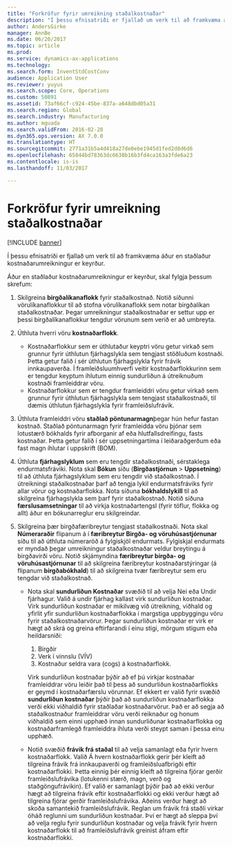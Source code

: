```yaml
---
title: "Forkröfur fyrir umreikning staðalkostnaðar"
description: "Í þessu efnisatriði er fjallað um verk til að framkvæma áður en staðlaður kostnaðarumreikningur er keyrður."
author: AndersGirke
manager: AnnBe
ms.date: 06/20/2017
ms.topic: article
ms.prod: 
ms.service: dynamics-ax-applications
ms.technology: 
ms.search.form: InventStdCostConv
audience: Application User
ms.reviewer: yuyus
ms.search.scope: Core, Operations
ms.custom: 50891
ms.assetid: 73af66cf-c924-45be-837a-a648dbd05a31
ms.search.region: Global
ms.search.industry: Manufacturing
ms.author: mguada
ms.search.validFrom: 2016-02-28
ms.dyn365.ops.version: AX 7.0.0
ms.translationtype: HT
ms.sourcegitcommit: 2771a31b5a4d418a27de0ebe1945d1fed2d8d6d6
ms.openlocfilehash: 65844bd78363dc6638b16b3fd4ca163a3fde6a23
ms.contentlocale: is-is
ms.lasthandoff: 11/03/2017

---
```


# <a name="prerequisites-for-a-standard-cost-conversion"></a>Forkröfur fyrir umreikning staðalkostnaðar

[!INCLUDE [banner](../includes/banner.md)]

Í þessu efnisatriði er fjallað um verk til að framkvæma áður en staðlaður kostnaðarumreikningur er keyrður. 

Áður en staðlaður kostnaðarumreikningur er keyrður, skal fylgja þessum skrefum:

1.  Skilgreina **birgðalíkanaflokk** fyrir staðalkostnað. Notið síðunni vörulíkanaflokkur til að stofna vörulíkanaflokk sem notar birgðalíkan staðalkostnaðar. Þegar umreikningur staðalkostnaðar er settur upp er þessi birgðalíkanaflokkur tengdur vörunum sem verið er að umbreyta.
2.  Úthluta hverri vöru **kostnaðarflokk**.
    -   Kostnaðarflokkur sem er úthlutaður keyptri vöru getur virkað sem grunnur fyrir úthlutun fjárhagslykla sem tengjast stöðluðum kostnaði. Þetta getur falið í sér úthlutun fjárhagslykla fyrir frávik innkaupaverða. Í framleiðsluumhverfi veitir kostnaðarflokkurinn sem er tengdur keyptum íhlutum einnig sundurliðun á útreiknuðum kostnaði framleiddrar vöru.
    -   Kostnaðarflokkur sem er tengdur framleiddri vöru getur virkað sem grunnur fyrir úthlutun fjárhagslykla sem tengjast staðalkostnaði, til dæmis úthlutun fjárhagslykla fyrir framleiðslufrávik.

3.  Úthluta framleiddri vöru **staðlað pöntunarmagn**þegar hún hefur fastan kostnað. Staðlað pöntunarmagn fyrir framleidda vöru þjónar sem lotustærð bókhalds fyrir afborganir af eða hlutfallsdreifingu, fasts kostnaðar. Þetta getur falið í sér uppsetningartíma í leiðaraðgerðum eða fast magn íhlutar í uppskrift (BOM).
4.  Úthluta **fjárhagslyklum** sem eru tengdir staðalkostnaði, sérstaklega endurmatsfráviki. Nota skal **Bókun** síðu (**Birgðastjórnun** &gt; **Uppsetning**) til að úthluta fjárhagslyklum sem eru tengdir við staðalkostnað. Í útreikningi staðalkostnaðar þarf að tengja lykil endurmatsfráviks fyrir allar vörur og kostnaðarflokka. Nota síðuna **bókhaldslykill** til að skilgreina fjárhagslykla sem þarf fyrir staðalkostnað. Notið síðuna **færslusamsetningar** til að virkja kostnaðartengsl (fyrir töflur, flokka og allt) áður en bókunarreglur eru skilgreindar.
5.  Skilgreina þær birgðafæribreytur tengjast staðalkostnaði. Nota skal **Númeraraðir** flipanum á í **færibreytur Birgða- og vöruhúsastjórnunar** síðu til að úthluta númeraröð á fylgiskjöl endurmats. Fylgiskjal endurmats er myndað þegar umreikningur staðalkostnaðar veldur breytingu á birgðavirði vöru. Notið skjámyndina **færibreytur birgða- og vöruhúsastjórnunar** til að skilgreina færibreytur kostnaðarstýringar (á flipanum **birgðabókhald**) til að skilgreina tvær færibreytur sem eru tengdar við staðalkostnað.
    -   Nota skal **sundurliðun Kostnaðar** svæðið til að velja Nei eða Undir fjárhagur. Valið á undir fjárhag kallast virk sundurliðun kostnaðar. Virk sundurliðun kostnaðar er mikilvæg við útreikning, viðhald og yfirlit yfir sundurliðun kostnaðarflokka í margstiga uppbyggingu vöru fyrir staðalkostnaðarvörur. Þegar sundurliðun kostnaðar er virk er hægt að skrá og greina eftirfarandi í einu stigi, mörgum stigum eða heildarsniði:
        1.  Birgðir
        2.  Verk í vinnslu (VÍV)
        3.  Kostnaður seldra vara (cogs) á kostnaðarflokk.

        Virk sundurliðun kostnaðar þýðir að ef þú virkjar kostnaðar framleiddrar vöru leiðir það til þess að sundurliðun kostnaðarflokks er geymd í kostnaðarfærslu vörunnar. Ef ekkert er valið fyrir svæðið **sundurliðun kostnaðar** þýðir það að sundurliðun kostnaðarflokka verði ekki viðhaldið fyrir staðlaðar kostnaðarvörur. Það er að segja að staðalkostnaður framleiddrar vöru verði reiknaður og honum viðhaldið sem einni upphæð innan sundurliðunar kostnaðarflokka og kostnaðarframlegð framleiddra íhluta verði steypt saman í þessa einu upphæð.
    -   Notið svæðið **frávik frá staðal** til að velja samanlagt eða fyrir hvern kostnaðarflokk. Valið Á hvern kostnaðarflokk gerir þér kleift að tilgreina frávik frá innkaupaverði og framleiðsluafbrigði eftir kostnaðarflokki. Þetta einnig þér einnig kleift að tilgreina fjórar gerðir framleiðslufrávika (lotukenni stærð, magn, verð og staðgöngufrávikin). Ef valið er samanlagt þýðir það að ekki verður hægt að tilgreina frávik eftir kostnaðarflokki og ekki verður hægt að tilgreina fjórar gerðir framleiðslufrávika. Aðeins verður hægt að skoða samantekið framleiðslufrávik. Reglan um frávik frá staðli virkar óháð reglunni um sundurliðun kostnaðar. Því er hægt að sleppa því að velja reglu fyrir sundurliðun kostnaðar og velja frávik fyrir hvern kostnaðarflokk til að framleiðslufrávik greinist áfram eftir kostnaðarflokki.






